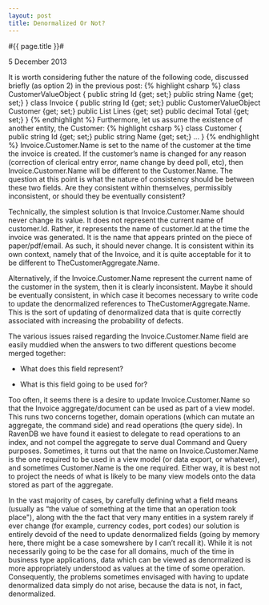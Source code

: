 ```yaml
---
layout: post
title: Denormalized Or Not?
---
```


#{{ page.title }}#

<p class="meta">5 December 2013</p>

It is worth considering futher the nature of the following code, discussed briefly (as option 2) in the previous post:
{% highlight csharp %}
class CustomerValueObject
{
	public string Id {get; set;}
	public string Name {get; set;}
}
class Invoice
{
	public string Id {get; set;}
	public CustomerValueObject Customer {get; set;}
	public List<InvoiceLine> Lines {get; set}
	public decimal Total {get; set;}
}
{% endhighlight %}
Furthermore, let us assume the existence of another entity, the Customer:
{% highlight csharp %}
class Customer
{
	public string Id {get; set;}
	public string Name {get; set;}
	...
}
{% endhighlight %}
Invoice.Customer.Name is set to the name of the customer at the time the invoice is created. If the customer’s name is changed for any reason (correction of clerical entry error, name change by deed poll, etc), then Invoice.Customer.Name will be different to the Customer.Name. The question at this point is what the nature of consistency should be between these two fields. Are they consistent within themselves, permissibly inconsistent, or should they be eventually consistent?

Technically, the simplest solution is that Invoice.Customer.Name should never change its value. It does not represent the current name of customer.Id. Rather, it represents the name of customer.Id at the time the invoice was generated. It is the name that appears printed on the piece of paper/pdf/email. As such, it should never change. It is consistent within its own context, namely that of the Invoice, and it is quite acceptable for it to be different to TheCustomerAggregate.Name.

Alternatively, if the Invoice.Customer.Name represent the current name of the customer in the system, then it is clearly inconsistent. Maybe it should be eventually consistent, in which case it becomes necessary to write code to update the denormalized references to TheCustomerAggregate.Name. This is the sort of updating of denormalized data that is quite correctly associated with increasing the probability of defects.

The various issues raised regarding the Invoice.Customer.Name field are easily muddied when the answers to two different questions become merged together:

* What does this field represent?

* What is this field going to be used for?

Too often, it seems there is a desire to update Invoice.Customer.Name so that the Invoice aggregate/document can be used as part of a view model. This runs two concerns together, domain operations (which can mutate an aggregate, the command side) and read operations (the query side). In RavenDB we have found it easiest to delegate to read operations to an index, and not compel the aggregate to serve dual Command and Query purposes. Sometimes, it turns out that the name on Invoice.Customer.Name is the one required to be used in a view model (or data export, or whatever), and sometimes Customer.Name is the one required. Either way, it is best not to project the needs of what is likely to be many view models onto the data stored as part of the aggregate.

 In the vast majority of cases, by carefully defining what a field means (usually as “the value of something at the time that an operation took place"), along with the the fact that very many entities in a system rarely if ever change (for example, currency codes, port codes) our solution is entirely devoid of the need to update denormalized fields (going by memory here, there might be a case somewshere by I can’t recall it). While it is not necessarily going to be the case for all domains, much of the time in business type applications, data which can be viewed as denormalized is more appropriately understood as values at the time of some operation. Consequently, the problems sometimes envisaged with having to update denormalized data simply do not arise, because the data is not, in fact, denormalized.

